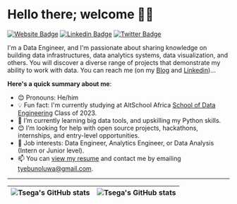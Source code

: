 # Hello there; welcome 👋🏾
[![Website Badge](https://img.shields.io/badge/-Website-000000?style=for-the-badge&logo=Google-Chrome&logoColor=white&link=https://tsegalion.github.io/EAdejayan/)](https://tsegalion.github.io/EAdejayan/) [![Linkedin Badge](https://img.shields.io/badge/-AdejayanEbunoluwa-blue?style=for-the-badge&logo=Linkedin&logoColor=white&link=https://www.linkedin.com/in/adejayanebunoluwa/)](https://www.linkedin.com/in/adejayanebunoluwa/) [![Twitter Badge](https://img.shields.io/badge/-@tsegalion-1ca0f1?style=for-the-badge&logo=twitter&logoColor=white&link=https://twitter.com/tsegalion)](https://twitter.com/tsegalion)

I'm a Data Engineer, and I'm passionate about sharing knowledge on building data infrastructures, data analytics systems, data visualization, and others. You will discover a diverse range of projects that demonstrate my ability to work with data. You can reach me (on my [Blog]([https://bolajiayodeji.com/](https://medium.com/@tyebunoluwa)) and [Linkedin](https://www.linkedin.com/in/adejayanebunoluwa/))...

**Here's a quick summary about me**:

- 😊 Pronouns: He/him
- 💡 Fun fact: I'm currently studying at AltSchool Africa [School of Data Engineering](https://altschoolafrica.com/schools/engineering) Class of 2023.
- 🌱 I’m currently learning big data tools, and upskilling my Python skills.
- 😊 I’m looking for help with open source projects, hackathons, internships, and entry-level opportunities.
- 💼 Job interests: Data Engineer, Analytics Engineer, or Data Analysis (Intern or Junior level).
- 📫 You can [view my resume](https://drive.google.com/file/d/10tU65Qch3lZX0gVofMClH1iVmf8u4ti4/view?usp=sharing) and contact me by emailing tyebunoluwa@gmail.com.

---

| <img align="center" src="https://github-readme-stats.vercel.app/api?username=Tsegalion&show_icons=true&include_all_commits=true&hide_border=true" alt="Tsega's GitHub stats" /> | <img align="center" src="https://github-readme-stats.vercel.app/api/top-langs/?username=Tsegalioni&langs_count=8&layout=compact&hide_border=true" alt="Tsega's GitHub stats" /> |
| ------------- | ------------- |
